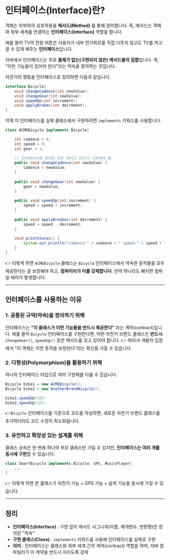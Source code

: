 # 인터페이스(Interface)란?

객체는 외부와의 상호작용을 **메서드(Method)** 를 통해 정의합니다.
즉, 메서드는 객체와 외부 세계를 연결하는 **인터페이스(Interface)** 역할을 합니다.

예를 들어 TV의 전원 버튼은 사용자가 내부 전기회로를 직접 다루지 않고도 TV를 켜고 끌 수 있게 해주는 **인터페이스**입니다.

자바에서 인터페이스는 주로 **몸체가 없는(구현되지 않은) 메서드들의 집합**입니다.
즉, "이런 기능들이 있어야 한다"라는 약속을 정의하는 것입니다.

자전거의 행동을 인터페이스로 정의하면 다음과 같습니다.

```java
interface Bicycle{
	void changeCadence(int newValue);
	void changeGear(int newValue);
	void speedUp(int increment);
	void applyBrakes(int decrement);
}
```

이제 이 인터페이스를 실제 클래스에서 구현하려면 `implements` 키워드를 사용합니다.

```java
class ACMEBicycle implements Bicycle{

	int cadence = 0;
	int speed = 0;
	int gear = 1;
	
	// 인터페이스에 정의된 모든 메서드 반드시 구현해야 함.
	public void changeCadence(int newValue) {
		cadence = newValue;
	}
	
	public void changeGear(int newValue) {
		gear = newValue;
	}
	
	public void speedUp(int increment) {
		speed = speed + increment;
	}
	
	public void applyBreakes(int decrement) {
		speed = speed - decrement;
	}
	
	void printStates() {
		System.out.println("cadence:" + cadence + " speed:" + speed + " gear:" + gear);
	}
}
```

👉 이렇게 하면 `ACMEBicycle` 클래스는 `Bicycle` 인터페이스에서 약속한 동작들을 모두 제공한다는 걸 보장해야 하고, **컴파이러가 이를 강제합니다.** 만약 하나라도 빠지면 컴파일 에러가 발생합니다.

---
## 인터페이스를 사용하는 이유
### 1. 공통된 규약(약속)을 정의하기 위해

인터페이스는 **"이 클래스가 이런 기능들을 반드시 제공한다"** 라는 계약(contract)입니다. 예를 들어 `Bicycle` 인터페이스를 구현한다면, 어떤 자전거 브랜드 클래스든 **반드시** `changeGear()`, `speedUp()` 같은 메서드를 갖고 있어야 합니다.
👉 따라서 개발자 입장에서 "이 객체는 이런 동작을 보장한다"라는 확신을 가질 수 있습니다.
### 2. 다형성(Polymorphism)을 활용하기 위해

하나의 인터페이스 타입으로 여러 구현체를 다룰 수 있습니다.

```java
Bicycle bike1 = new ACMEBicycle();
Bicycle bike2 = new AnotherBrandBicycle();

bike1.speedUp(10);
bike2.speedUp(15);
```

👉`Bicycle` 인터페이스를 기준으로 코드를 작성하면, 새로운 자전거 브랜드 클래스를 추가하더라도 코드 수정이 최소화됩니다.
### 3. 유연하고 확장성 있는 설계를 위해

클래스 상속은 한 번에 하나의 부모 클래스만 가질 수 있지만, **인터페이스는 여러 개를 동시에 구현**할 수 있습니다.

```java
class SmartBicycle implements Bicycle, GPS, MusicPlayer{
	...
}
```

👉 이렇게 하면 한 클래스가 자전거 기능 + GPS 기능 + 음악 기능을 동시에 가질 수 있습니다.

---
## 정리
- **인터페이스(Interface)** : 구현 없이 메서드 시그니처(이름, 매개변수, 반환형)만 정의된 "약속"
- **구현 클래스(Class)** : `implements` 키워드를 사용해 인터페이스를 실제로 구현
- **의미** : 인터페이스는 클래스와 외부 세계 간의 계약(contract) 역할을 하며, 자바 컴파일러가 이 계약을 반드시 지키도록 강제